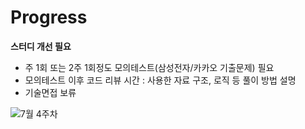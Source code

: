 # Progress


**스터디 개선 필요**
- 주 1회 또는 2주 1회정도 모의테스트(삼성전자/카카오 기출문제) 필요
- 모의테스트 이후 코드 리뷰 시간
  : 사용한 자료 구조, 로직 등 풀이 방법 설명
- 기술면접 보류

![7월 4주차](https://user-images.githubusercontent.com/80408986/127488788-f816d336-2408-4720-84f3-302307778c20.png)
